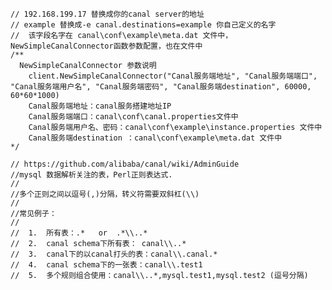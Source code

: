     // 192.168.199.17 替换成你的canal server的地址
    // example 替换成-e canal.destinations=example 你自己定义的名字
    //  该字段名字在 canal\conf\example\meta.dat 文件中，NewSimpleCanalConnector函数参数配置，也在文件中
    /**
      NewSimpleCanalConnector 参数说明
        client.NewSimpleCanalConnector("Canal服务端地址", "Canal服务端端口", "Canal服务端用户名", "Canal服务端密码", "Canal服务端destination", 60000, 60*60*1000)
        Canal服务端地址：canal服务搭建地址IP
        Canal服务端端口：canal\conf\canal.properties文件中
        Canal服务端用户名、密码：canal\conf\example\instance.properties 文件中
        Canal服务端destination ：canal\conf\example\meta.dat 文件中
    */

    // https://github.com/alibaba/canal/wiki/AdminGuide
    //mysql 数据解析关注的表，Perl正则表达式.
    //
    //多个正则之间以逗号(,)分隔，转义符需要双斜杠(\\)
    //
    //常见例子：
    //
    //  1.  所有表：.*   or  .*\\..*
    //  2.  canal schema下所有表： canal\\..*
    //  3.  canal下的以canal打头的表：canal\\.canal.*
    //  4.  canal schema下的一张表：canal\\.test1
    //  5.  多个规则组合使用：canal\\..*,mysql.test1,mysql.test2 (逗号分隔)
